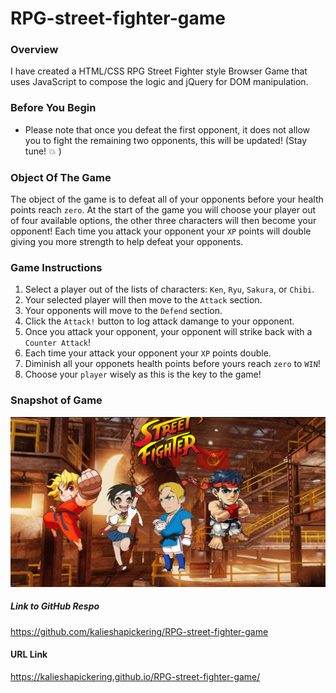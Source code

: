 # RPG-street-fighter-game

### Overview

I have created a HTML/CSS RPG Street Fighter style Browser Game that uses JavaScript to compose the logic and jQuery for DOM manipulation.

### Before You Begin

* Please note that once you defeat the first opponent, it does not allow you to fight the remaining two opponents, this will be updated! (Stay tune! :boom: )

### Object Of The Game

The object of the game is to defeat all of your opponents before your health points reach `zero`. At the start of the game you will choose your player out of four available options, the other three characters will then become your opponent! Each time you attack your opponent your `XP` points will double giving you more strength to help defeat your opponents.


### Game Instructions

1. Select a player out of the lists of characters:  `Ken`, `Ryu`, `Sakura`, or `Chibi`.
2. Your selected player will then move to the `Attack` section.
3. Your opponents will move to the `Defend` section.
4. Click the `Attack!` button to log attack damange to your opponent.
5. Once you attack your opponent, your opponent will strike back with a `Counter Attack`!
6. Each time your attack your opponent your `XP` points double.
7. Diminish all your opponets health points before yours reach `zero` to `WIN`! 
8. Choose your `player` wisely as this is the key to the game!

### Snapshot of Game
![Alt text](assets/images/rpg-game.png "RPG Game Image")

##### Link to GitHub Respo

https://github.com/kalieshapickering/RPG-street-fighter-game

#### URL Link

https://kalieshapickering.github.io/RPG-street-fighter-game/